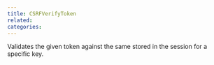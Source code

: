 ```yaml
---
title: CSRFVerifyToken
related:
categories:
---
```


Validates the given token against the same stored in the session for a specific key.